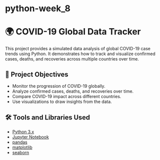 # python-week_8
# 🌍 COVID-19 Global Data Tracker

This project provides a simulated data analysis of global COVID-19 case trends using Python. It demonstrates how to track and visualize confirmed cases, deaths, and recoveries across multiple countries over time.

## 📌 Project Objectives

- Monitor the progression of COVID-19 globally.
- Analyze confirmed cases, deaths, and recoveries over time.
- Compare COVID-19 impact across different countries.
- Use visualizations to draw insights from the data.

## 🛠️ Tools and Libraries Used

- [Python 3.x](https://www.python.org/)
- [Jupyter Notebook](https://jupyter.org/)
- [pandas](https://pandas.pydata.org/)
- [matplotlib](https://matplotlib.org/)
- [seaborn](https://seaborn.pydata.org/)


